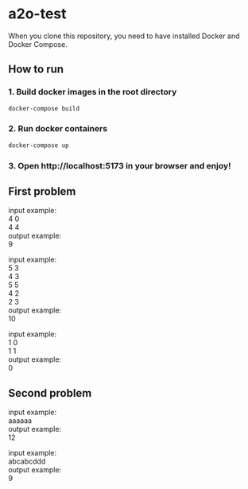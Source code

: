 # a2o-test

When you clone this repository, you need to have installed Docker and Docker Compose.

## How to run

### 1. Build docker images in the root directory

```bash
docker-compose build
```

### 2. Run docker containers

```bash
docker-compose up
```

### 3. Open http://localhost:5173 in your browser and enjoy!

## First problem

input example:<br> 
4 0<br>
4 4<br>
output example:<br>
9<br>

input example:<br>
5 3<br>
4 3<br>
5 5<br>
4 2<br>
2 3<br>
output example:<br>
10<br>

input example:<br>
1 0<br>
1 1<br>
output example:<br>
0<br>

## Second problem

input example:<br>
aaaaaa<br>
output example:<br>
12<br>

input example:<br>
abcabcddd<br>
output example:<br>
9<br>
